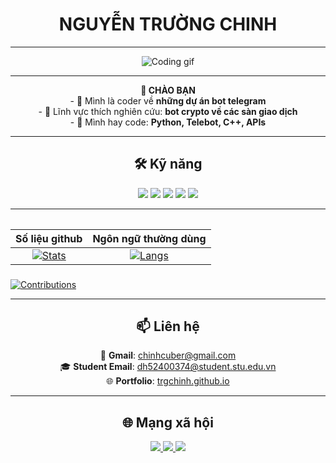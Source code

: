 <h1 align="center">NGUYỄN TRƯỜNG CHINH</h1>

---
<p align="center">
  <img src="https://media.giphy.com/media/qgQUggAC3Pfv687qPC/giphy.gif" width="" alt="Coding gif"/>
</p>

---

<p align="center">
<b>👋 CHÀO BẠN</b></br>
- 🔭 Mình là coder về <b>những dự án bot telegram</b><br>  
- 🌱 Lĩnh vực thích nghiên cứu: <b>bot crypto về các sàn giao dịch</b><br>  
- 💬 Mình hay code: <b>Python, Telebot, C++, APIs</b><br>  
</p>

---

<h2 align = "center">🛠 Kỹ năng</h2>
<p align="center">
  <img src="https://img.shields.io/badge/-Python-333?style=for-the-badge&logo=python&logoColor=yellow"/>
  <img src="https://img.shields.io/badge/-C++-333?style=for-the-badge&logo=c%2B%2B&logoColor=blue"/>
  <img src="https://img.shields.io/badge/-Telegram Bot-333?style=for-the-badge&logo=telegram&logoColor=white"/>
  <img src="https://img.shields.io/badge/-APIs-333?style=for-the-badge&logo=linux"/>
  <img src="https://img.shields.io/badge/-CMD-333?style=for-the-badge&logo=windows-terminal&logoColor=white"/>
</p>

---

<div align="center">
<table>
  
| Số liệu github | Ngôn ngữ thường dùng |
|:-:|:-:|
| [![Stats](https://github-readme-stats.vercel.app/api?username=trgchinhh&show_icons=true&theme=radical&hide=issues,contribs)](https://github.com/trgchinhh) | [![Langs](https://github-readme-stats.vercel.app/api/top-langs/?username=trgchinhh&layout=compact&theme=radical)](https://github.com/trgchinhh) |

</table>
</div>

###
[![Contributions](https://fabianocouto-activity-graph.vercel.app/graph/?username=trgchinhh&theme=react-dark)](https://github.com/trgchinhh)

---

<h2 align="center">📫 Liên hệ</h2>
<p align="center">
  📧 <b>Gmail</b>: <a href="https://mail.google.com/mail/?view=cm&fs=1&to=chinhcuber@gmail.com" target="_blank" rel="noopener noreferrer">chinhcuber@gmail.com</a><br>
  🎓 <b>Student Email</b>: <a href="https://mail.google.com/mail/?view=cm&fs=1&to=dh52400374@student.stu.edu.vn" target="_blank" rel="noopener noreferrer">dh52400374@student.stu.edu.vn</a><br>
  🌐 <b>Portfolio</b>: <a href="https://trgchinhh.github.io/web/" target="_blank" rel="noopener noreferrer">trgchinh.github.io</a>
</p>

---

<h2 align = "center">🌐 Mạng xã hội</h2>
<p align="center">
  <a href="https://github.com/trgchinhh" target="_blank">
    <img src="https://img.shields.io/badge/GitHub-100000?style=for-the-badge&logo=github&logoColor=white" />
  </a>
  <a href="https://t.me/trgchinhh" target="_blank">
    <img src="https://img.shields.io/badge/Telegram-2CA5E0?style=for-the-badge&logo=telegram&logoColor=white" />
  </a>
  <a href="https://facebook.com/trgchinhh" target="_blank">
    <img src="https://img.shields.io/badge/Facebook-1877F2?style=for-the-badge&logo=facebook&logoColor=white" />
  </a>
</p>
